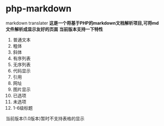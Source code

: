 # php-markdown
markdown translater
**这是一个将基于PHP的markdown文档解析项目,可将md文件解析成显示友好的页面**
**当前版本支持一下特性**
1. 普通文本
2. 粗体
3. 斜体
4. 有序列表
5. 无序列表
6. 代码显示
7. 引用
8. 网址
9. 图片显示
10. 已选项
11. 未选项
12. 1-6级标题

当前版本(1.0版本)暂时不支持表格的显示
